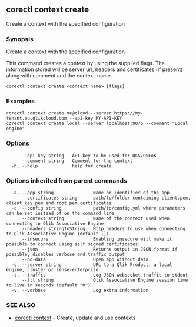 ## corectl context create

Create a context with the specified configuration

### Synopsis

Create a context with the specified configuration

This command creates a context by using the supplied flags.
The information stored will be server url, headers and certificates
(if present) along with comment and the context-name.

```
corectl context create <context name> [flags]
```

### Examples

```
corectl context create me@cloud --server https://my-tenant.eu.qlikcloud.com --api-key MY-API-KEY
corectl context create local --server localhost:9076 --comment "Local engine"
```

### Options

```
      --api-key string   API-key to be used for QCS/QSEoK
      --comment string   Comment for the context
  -h, --help             help for create
```

### Options inherited from parent commands

```
  -a, --app string               Name or identifier of the app
      --certificates string      path/to/folder containing client.pem, client_key.pem and root.pem certificates
  -c, --config string            path/to/config.yml where parameters can be set instead of on the command line
      --context string           Name of the context used when connecting to Qlik Associative Engine
      --headers stringToString   Http headers to use when connecting to Qlik Associative Engine (default [])
      --insecure                 Enabling insecure will make it possible to connect using self signed certificates
      --json                     Returns output in JSON format if possible, disables verbose and traffic output
      --no-data                  Open app without data
  -s, --server string            URL to a Qlik Product, a local engine, cluster or sense-enterprise
  -t, --traffic                  Log JSON websocket traffic to stdout
      --ttl string               Qlik Associative Engine session time to live in seconds (default "0")
  -v, --verbose                  Log extra information
```

### SEE ALSO

* [corectl context](corectl_context.md)	 - Create, update and use contexts

